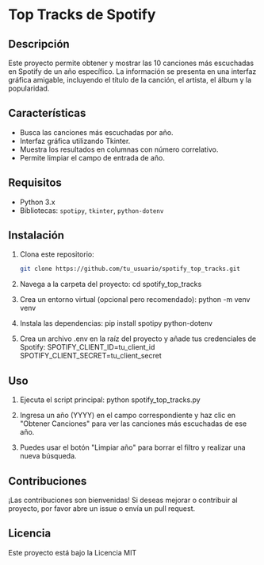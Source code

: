 # Top Tracks de Spotify

## Descripción

Este proyecto permite obtener y mostrar las 10 canciones más escuchadas en Spotify de un año específico. La información se presenta en una interfaz gráfica amigable, incluyendo el título de la canción, el artista, el álbum y la popularidad.

## Características

- Busca las canciones más escuchadas por año.
- Interfaz gráfica utilizando Tkinter.
- Muestra los resultados en columnas con número correlativo.
- Permite limpiar el campo de entrada de año.

## Requisitos

- Python 3.x
- Bibliotecas: `spotipy`, `tkinter`, `python-dotenv`

## Instalación

1. Clona este repositorio:
   ```bash
   git clone https://github.com/tu_usuario/spotify_top_tracks.git

2. Navega a la carpeta del proyecto:
    cd spotify_top_tracks

3. Crea un entorno virtual (opcional pero recomendado):
    python -m venv venv

4. Instala las dependencias:
    pip install spotipy python-dotenv

5. Crea un archivo .env en la raíz del proyecto y añade tus credenciales de Spotify:
    SPOTIFY_CLIENT_ID=tu_client_id
    SPOTIFY_CLIENT_SECRET=tu_client_secret

## Uso

1. Ejecuta el script principal:
    python spotify_top_tracks.py

2. Ingresa un año (YYYY) en el campo correspondiente y haz clic en "Obtener Canciones" para ver las canciones más escuchadas de ese año.

3. Puedes usar el botón "Limpiar año" para borrar el filtro y realizar una nueva búsqueda.

## Contribuciones

¡Las contribuciones son bienvenidas! Si deseas mejorar o contribuir al proyecto, por favor abre un issue o envía un pull request.

## Licencia
Este proyecto está bajo la Licencia MIT

